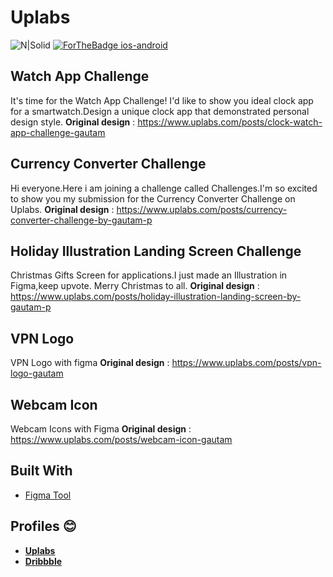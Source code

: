 # Uplabs
![N|Solid](https://www.uplabs.com//logos/uplabs/default--color.svg)
[![ForTheBadge ios-android](https://img.shields.io/badge/figma-figma%20supported-blue.svg)](https://www.figma.com/)

## Watch App Challenge
It's time for the Watch App Challenge! I'd like to show you ideal clock app for a smartwatch.Design a unique clock app that demonstrated personal design style.
**Original design** : https://www.uplabs.com/posts/clock-watch-app-challenge-gautam

## Currency Converter Challenge
Hi everyone.Here i am joining a challenge called Challenges.I'm so excited to show you my submission for the Currency Converter Challenge on Uplabs.
**Original design** : https://www.uplabs.com/posts/currency-converter-challenge-by-gautam-p

## Holiday Illustration Landing Screen  Challenge
Christmas Gifts Screen for applications.I just made an Illustration in Figma,keep upvote.
Merry Christmas to all.
**Original design** : https://www.uplabs.com/posts/holiday-illustration-landing-screen-by-gautam-p

## VPN Logo 
VPN Logo with figma
**Original design** : https://www.uplabs.com/posts/vpn-logo-gautam

## Webcam Icon
Webcam Icons with Figma
**Original design** : https://www.uplabs.com/posts/webcam-icon-gautam

## Built With
- [Figma Tool](https://www.figma.com) 

## Profiles 😊
- [**Uplabs**](https://www.uplabs.com/gautamparmar)
- [**Dribbble**](https://dribbble.com/gautamparmar)
